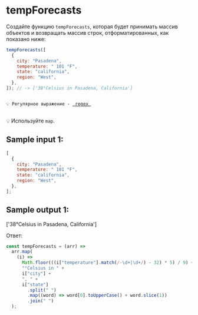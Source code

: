 # tempForecasts

Создайте функцию `tempForecasts`, которая будет принимать массив объектов и возвращать массив строк, отформатированных, как показано ниже:

```jsx
tempForecasts([
  {
    city: "Pasadena",
    temperature: " 101 °F",
    state: "california",
    region: "West",
  },
]); // -> ['38°Celsius in Pasadena, California']
```

<pre>
<code>
💡 Регулярное выражение - <a href="https://github.com/ziishaned/learn-regex#what-is-regular-expression"> regex </a>
</code>
</pre>

💡 Используйте `map`.

## Sample input 1:

```jsx
[
  {
    city: "Pasadena",
    temperature: " 101 °F",
    state: "california",
    region: "West",
  },
];
```

## Sample output 1:

['38°Celsius in Pasadena, California']

Ответ:

```jsx
const tempForecasts = (arr) =>
  arr.map(
    (i) =>
      Math.floor(((i["temperature"].match(/-\d+|\d+/) - 32) * 5) / 9) +
      "°Celsius in " +
      i["city"] +
      ", " +
      i["state"]
        .split(" ")
        .map((word) => word[0].toUpperCase() + word.slice(1))
        .join(" ")
  );
```
